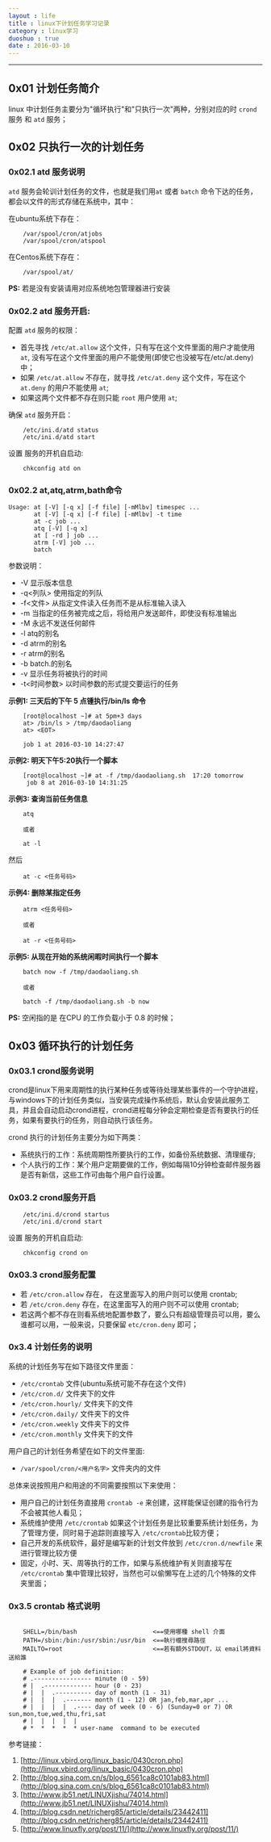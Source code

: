 ```yaml
---
layout : life
title : linux下计划任务学习记录
category : linux学习
duoshuo : true
date : 2016-03-10
---
```



******

## **0x01 计划任务简介**

linux 中计划任务主要分为"循环执行"和"只执行一次"两种，分别对应的时 `crond` 服务 和 `atd` 服务；

<!-- more -->

## **0x02 只执行一次的计划任务**

### **0x02.1 atd 服务说明**

`atd` 服务会轮训计划任务的文件，也就是我们用`at` 或者 `batch` 命令下达的任务，都会以文件的形式存储在系统中，其中：

在ubuntu系统下存在：

```
    /var/spool/cron/atjobs 
    /var/spool/cron/atspool
```

在Centos系统下存在：

```
    /var/spool/at/
```

**PS:** 若是没有安装请用对应系统地包管理器进行安装

### **0x02.2 atd 服务开启:**

配置 `atd` 服务的权限：

* 首先寻找 `/etc/at.allow` 这个文件，只有写在这个文件里面的用户才能使用 `at`, 没有写在这个文件里面的用户不能使用(即使它也没被写在/etc/at.deny)中；
* 如果 `/etc/at.allow` 不存在，就寻找 `/etc/at.deny` 这个文件，写在这个 `at.deny` 的用户不能使用 `at`;
* 如果这两个文件都不存在则只能 `root` 用户使用 `at`;

确保 `atd` 服务开启：

```
    /etc/ini.d/atd status
    /etc/ini.d/atd start
```

设置 服务的开机自启动:

```
    chkconfig atd on
```

### **0x02.2 at,atq,atrm,bath命令**

```
Usage: at [-V] [-q x] [-f file] [-mMlbv] timespec ...
       at [-V] [-q x] [-f file] [-mMlbv] -t time
       at -c job ...
       atq [-V] [-q x]
       at [ -rd ] job ...
       atrm [-V] job ...
       batch
```

参数说明：

>
* -V 显示版本信息
* -q<列队> 使用指定的列队
* -f<文件> 从指定文件读入任务而不是从标准输入读入
* -m 当指定的任务被完成之后，将给用户发送邮件，即使没有标准输出
* -M 永远不发送任何邮件
* -l atq的别名
* -d atrm的别名
* -r atrm的别名
* -b batch.的别名
* -v 显示任务将被执行的时间
* -t<时间参数> 以时间参数的形式提交要运行的任务 

**示例1: 三天后的下午 5 点锺执行/bin/ls 命令**

```
    [root@localhost ~]# at 5pm+3 days 
    at> /bin/ls > /tmp/daodaoliang 
    at> <EOT>
    
    job 1 at 2016-03-10 14:27:47

```

**示例2: 明天下午5:20执行一个脚本**

```
    [root@localhost ~]# at -f /tmp/daodaoliang.sh  17:20 tomorrow
     job 8 at 2016-03-10 14:31:25
```

**示例3: 查询当前任务信息**

```
    atq
    
    或者
    
    at -l
```

然后

```
    at -c <任务号码>
```

**示例4: 删除某指定任务**

```
    atrm <任务号码>
    
    或者
    
    at -r <任务号码>
```

**示例5: 从现在开始的系统闲暇时间执行一个脚本**

```
    batch now -f /tmp/daodaoliang.sh
    
    或者
    
    batch -f /tmp/daodaoliang.sh -b now
```

**PS:** 空闲指的是 在CPU 的工作负载小于 0.8 的时候；


## **0x03 循环执行的计划任务**

### **0x03.1 crond服务说明**

 crond是linux下用来周期性的执行某种任务或等待处理某些事件的一个守护进程，与windows下的计划任务类似，当安装完成操作系统后，默认会安装此服务工具，并且会自动启动crond进程，crond进程每分钟会定期检查是否有要执行的任务，如果有要执行的任务，则自动执行该任务。
 
 crond 执行的计划任务主要分为如下两类：
 
 * 系统执行的工作：系统周期性所要执行的工作，如备份系统数据、清理缓存;
 * 个人执行的工作：某个用户定期要做的工作，例如每隔10分钟检查邮件服务器是否有新信，这些工作可由每个用户自行设置。
 
### **0x03.2 crond服务开启**

```
    /etc/ini.d/crond startus
    /etc/ini.d/crond start
```

设置 服务的开机自启动:


```
    chkconfig crond on
```

### **0x03.3 crond服务配置**

* 若 `/etc/cron.allow` 存在， 在这里面写入的用户则可以使用 crontab;
* 若 `/etc/cron.deny` 存在，在这里面写入的用户则不可以使用 crontab;
* 若这两个都不存在则看系统地配置参数了，要么只有超级管理员可以用，要么谁都可以用，一般来说，只要保留 `etc/cron.deny` 即可；

### **0x3.4 计划任务的说明**

系统的计划任务写在如下路径文件里面：

>
* `/etc/crontab` 文件(ubuntu系统可能不存在这个文件)
* `/etc/cron.d/` 文件夹下的文件
* `/etc/cron.hourly/` 文件夹下的文件
* `/etc/cron.daily/` 文件夹下的文件
* `/etc/cron.weekly` 文件夹下的文件
* `/etc/cron.monthly` 文件夹下的文件

用户自己的计划任务希望在如下的文件里面:

>
* `/var/spool/cron/<用户名字>` 文件夹内的文件

总体来说按照用户和用途的不同需要按照以下来使用：

>
* 用户自己的计划任务直接用 `crontab -e` 来创建，这样能保证创建的指令行为不会被其他人看见；
* 系统维护使用 `/etc/crontab` 如果这个计划任务是比较重要系统计划任务，为了管理方便，同时易于追踪则直接写入 `/etc/crontab`比较方便；
* 自己开发的系统软件，最好是编写新的计划文件放到 `/etc/cron.d/newfile` 来进行管理比较方便
* 固定，小时、天、周等执行的工作，如果与系统维护有关则直接写在 `/etc/crontab` 集中管理比较好，当然也可以偷懒写在上述的几个特殊的文件夹里面；

### **0x3.5 crontab 格式说明**

```

    SHELL=/bin/bash                     <==使用哪種 shell 介面
    PATH=/sbin:/bin:/usr/sbin:/usr/bin  <==執行檔搜尋路徑
    MAILTO=root                         <==若有額外STDOUT，以 email將資料送給誰
    
    # Example of job definition:
    # .---------------- minute (0 - 59)
    # |  .------------- hour (0 - 23)
    # |  |  .---------- day of month (1 - 31)
    # |  |  |  .------- month (1 - 12) OR jan,feb,mar,apr ...
    # |  |  |  |  .---- day of week (0 - 6) (Sunday=0 or 7) OR sun,mon,tue,wed,thu,fri,sat
    # |  |  |  |  |
    # *  *  *  *  * user-name  command to be executed

```


参考链接：

1. [http://linux.vbird.org/linux_basic/0430cron.php](http://linux.vbird.org/linux_basic/0430cron.php)
2. [http://blog.sina.com.cn/s/blog_6561ca8c0101ab83.html](http://blog.sina.com.cn/s/blog_6561ca8c0101ab83.html)
3. [http://www.jb51.net/LINUXjishu/74014.html](http://www.jb51.net/LINUXjishu/74014.html)
4. [http://blog.csdn.net/richerg85/article/details/23442411](http://blog.csdn.net/richerg85/article/details/23442411)
5. [http://www.linuxfly.org/post/11/](http://www.linuxfly.org/post/11/)




